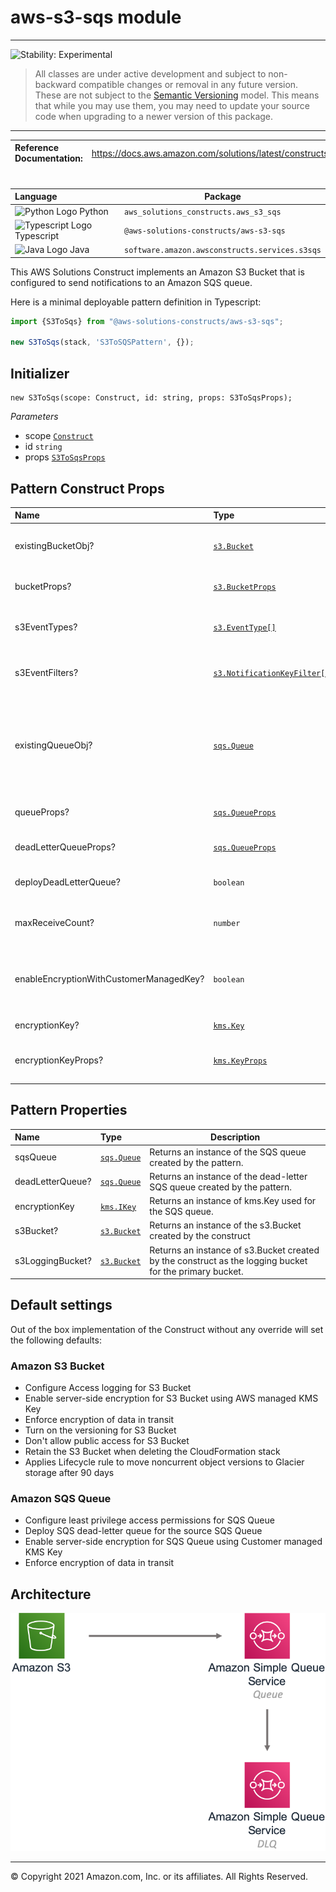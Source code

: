 # aws-s3-sqs module
<!--BEGIN STABILITY BANNER-->

---

![Stability: Experimental](https://img.shields.io/badge/stability-Experimental-important.svg?style=for-the-badge)

> All classes are under active development and subject to non-backward compatible changes or removal in any
> future version. These are not subject to the [Semantic Versioning](https://semver.org/) model.
> This means that while you may use them, you may need to update your source code when upgrading to a newer version of this package.

---
<!--END STABILITY BANNER-->

| **Reference Documentation**:| <span style="font-weight: normal">https://docs.aws.amazon.com/solutions/latest/constructs/</span>|
|:-------------|:-------------|
<div style="height:8px"></div>

| **Language**     | **Package**        |
|:-------------|-----------------|
|![Python Logo](https://docs.aws.amazon.com/cdk/api/latest/img/python32.png) Python|`aws_solutions_constructs.aws_s3_sqs`|
|![Typescript Logo](https://docs.aws.amazon.com/cdk/api/latest/img/typescript32.png) Typescript|`@aws-solutions-constructs/aws-s3-sqs`|
|![Java Logo](https://docs.aws.amazon.com/cdk/api/latest/img/java32.png) Java|`software.amazon.awsconstructs.services.s3sqs`|

This AWS Solutions Construct implements an Amazon S3 Bucket that is configured to send notifications to an Amazon SQS queue.


Here is a minimal deployable pattern definition in Typescript:

``` typescript
import {S3ToSqs} from "@aws-solutions-constructs/aws-s3-sqs";

new S3ToSqs(stack, 'S3ToSQSPattern', {});
```

## Initializer

``` text
new S3ToSqs(scope: Construct, id: string, props: S3ToSqsProps);
```

_Parameters_

* scope [`Construct`](https://docs.aws.amazon.com/cdk/api/latest/docs/@aws-cdk_core.Construct.html)
* id `string`
* props [`S3ToSqsProps`](#pattern-construct-props)

## Pattern Construct Props

| **Name**     | **Type**        | **Description** |
|:-------------|:----------------|-----------------|
|existingBucketObj?|[`s3.Bucket`](https://docs.aws.amazon.com/cdk/api/latest/docs/@aws-cdk_aws-s3.IBucket.html)|Existing instance of S3 Bucket object. If this is provided, then also providing bucketProps is an error. |
|bucketProps?|[`s3.BucketProps`](https://docs.aws.amazon.com/cdk/api/latest/docs/@aws-cdk_aws-s3.BucketProps.html)|User provided props to override the default props for the S3 Bucket.|
|s3EventTypes?|[`s3.EventType[]`](https://docs.aws.amazon.com/cdk/api/latest/docs/@aws-cdk_aws-s3.EventType.html)|The S3 event types that will trigger the notification. Defaults to s3.EventType.OBJECT_CREATED.|
|s3EventFilters?|[`s3.NotificationKeyFilter[]`](https://docs.aws.amazon.com/cdk/api/latest/docs/@aws-cdk_aws-s3.NotificationKeyFilter.html)|S3 object key filter rules to determine which objects trigger this event. If not specified no filter rules will be applied.|
|existingQueueObj?|[`sqs.Queue`](https://docs.aws.amazon.com/cdk/api/latest/docs/@aws-cdk_aws-sqs.Queue.html)|An optional, existing SQS queue to be used instead of the default queue. If an existing queue is provided, the `queueProps` property will be ignored. If the SQS queue is encrypted, the KMS key utilized for encryption must be a customer managed CMK.|
|queueProps?|[`sqs.QueueProps`](https://docs.aws.amazon.com/cdk/api/latest/docs/@aws-cdk_aws-sqs.QueueProps.html)|Optional user-provided props to override the default props for the SQS queue.|
|deadLetterQueueProps?|[`sqs.QueueProps`](https://docs.aws.amazon.com/cdk/api/latest/docs/@aws-cdk_aws-sqs.QueueProps.html)|Optional user-provided props to override the default props for the dead letter SQS queue.|
|deployDeadLetterQueue?|`boolean`|Whether to create a secondary queue to be used as a dead letter queue. Defaults to true.|
|maxReceiveCount?|`number`|The number of times a message can be unsuccessfully dequeued before being moved to the dead letter queue. Defaults to 15.|
|enableEncryptionWithCustomerManagedKey?|`boolean`|Use a KMS Key, either managed by this CDK app, or imported. If importing an encryption key, it must be specified in the encryptionKey property for this construct.|
|encryptionKey?|[`kms.Key`](https://docs.aws.amazon.com/cdk/api/latest/docs/@aws-cdk_aws-kms.Key.html)|An optional, imported encryption key to encrypt the SQS queue.|
|encryptionKeyProps?|[`kms.KeyProps`](https://docs.aws.amazon.com/cdk/api/latest/docs/@aws-cdk_aws-kms.KeyProps.html)|An optional, user provided properties to override the default properties for the KMS encryption key.|

## Pattern Properties

| **Name**     | **Type**        | **Description** |
|:-------------|:----------------|-----------------|
|sqsQueue|[`sqs.Queue`](https://docs.aws.amazon.com/cdk/api/latest/docs/@aws-cdk_aws-sqs.Queue.html)|Returns an instance of the SQS queue created by the pattern.|
|deadLetterQueue?|[`sqs.Queue`](https://docs.aws.amazon.com/cdk/api/latest/docs/@aws-cdk_aws-sqs.Queue.html)|Returns an instance of the dead-letter SQS queue created by the pattern.|
|encryptionKey|[`kms.IKey`](https://docs.aws.amazon.com/cdk/api/latest/docs/@aws-cdk_aws-kms.IKey.html)|Returns an instance of kms.Key used for the SQS queue.|
|s3Bucket?|[`s3.Bucket`](https://docs.aws.amazon.com/cdk/api/latest/docs/@aws-cdk_aws-s3.Bucket.html)|Returns an instance of the s3.Bucket created by the construct|
|s3LoggingBucket?|[`s3.Bucket`](https://docs.aws.amazon.com/cdk/api/latest/docs/@aws-cdk_aws-s3.Bucket.html)|Returns an instance of s3.Bucket created by the construct as the logging bucket for the primary bucket.|

## Default settings

Out of the box implementation of the Construct without any override will set the following defaults:

### Amazon S3 Bucket
* Configure Access logging for S3 Bucket
* Enable server-side encryption for S3 Bucket using AWS managed KMS Key
* Enforce encryption of data in transit
* Turn on the versioning for S3 Bucket
* Don't allow public access for S3 Bucket
* Retain the S3 Bucket when deleting the CloudFormation stack
* Applies Lifecycle rule to move noncurrent object versions to Glacier storage after 90 days

### Amazon SQS Queue
* Configure least privilege access permissions for SQS Queue
* Deploy SQS dead-letter queue for the source SQS Queue
* Enable server-side encryption for SQS Queue using Customer managed KMS Key
* Enforce encryption of data in transit

## Architecture
![Architecture Diagram](architecture.png)

***
&copy; Copyright 2021 Amazon.com, Inc. or its affiliates. All Rights Reserved.
